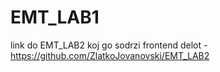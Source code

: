 # EMT_LAB1
link do EMT_LAB2 koj go sodrzi frontend delot - https://github.com/ZlatkoJovanovski/EMT_LAB2
